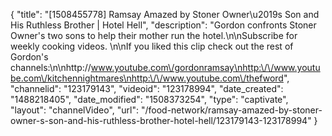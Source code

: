 {
    "title": "[1508455778] Ramsay Amazed by Stoner Owner\u2019s Son and His Ruthless Brother  | Hotel Hell",
    "description": "Gordon confronts Stoner Owner's two sons to help their mother run the hotel.\n\nSubscribe for weekly cooking videos. \n\nIf you liked this clip check out the rest of Gordon's channels:\n\nhttp:\/\/www.youtube.com\/gordonramsay\nhttp:\/\/www.youtube.com\/kitchennightmares\nhttp:\/\/www.youtube.com\/thefword",
    "channelid": "123179143",
    "videoid": "123178994",
    "date_created": "1488218405",
    "date_modified": "1508373254",
    "type": "captivate",
    "layout": "channelVideo",
    "url": "\/food-network\/ramsay-amazed-by-stoner-owner-s-son-and-his-ruthless-brother-hotel-hell\/123179143-123178994"
}